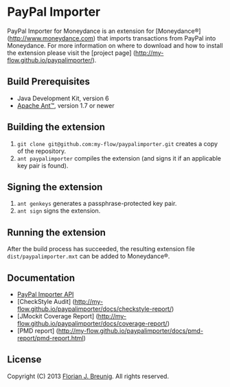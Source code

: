 PayPal Importer
===============

PayPal Importer for Moneydance is an extension for [Moneydance®]
(http://www.moneydance.com) that imports transactions from PayPal into 
Moneydance. For more information on where to download and how to install the 
extension please visit the [project page]
(http://my-flow.github.io/paypalimporter/).

Build Prerequisites
-------------------
* Java Development Kit, version 6
* [Apache Ant™](http://ant.apache.org), version 1.7 or newer

Building the extension
----------------------
1. `git clone git@github.com:my-flow/paypalimporter.git` creates a copy of the 
repository.
2. `ant paypalimporter` compiles the extension (and signs it if an applicable key 
pair is found).

Signing the extension
---------------------
1. `ant genkeys` generates a passphrase-protected key pair.
2. `ant sign` signs the extension.

Running the extension
---------------------
After the build process has succeeded, the resulting extension file 
`dist/paypalimporter.mxt` can be added to Moneydance®.

Documentation
-------------
* [PayPal Importer API](http://my-flow.github.io/paypalimporter/docs/api/)
* [CheckStyle Audit]
(http://my-flow.github.io/paypalimporter/docs/checkstyle-report/)
* [JMockit Coverage Report]
(http://my-flow.github.io/paypalimporter/docs/coverage-report/)
* [PMD report]
(http://my-flow.github.io/paypalimporter/docs/pmd-report/pmd-report.html)

License
-------
Copyright (C) 2013 [Florian J. Breunig](http://www.my-flow.com).
All rights reserved.
